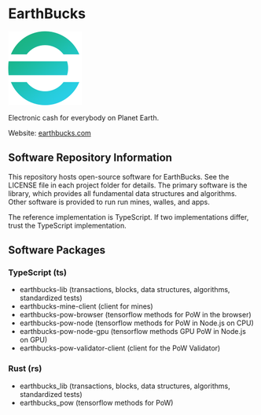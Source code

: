 # EarthBucks

<img src="./earthbucks-e-2-300.png" width="150" height="150" alt="EarthBucks">

Electronic cash for everybody on Planet Earth.

Website: [earthbucks.com](https://earthbucks.com)

## Software Repository Information

This repository hosts open-source software for EarthBucks. See the LICENSE file
in each project folder for details. The primary software is the library, which
provides all fundamental data structures and algorithms. Other software is
provided to run run mines, walles, and apps.

The reference implementation is TypeScript. If two implementations differ, trust
the TypeScript implementation.

## Software Packages

### TypeScript (ts)

- earthbucks-lib (transactions, blocks, data structures, algorithms, standardized tests)
- earthbucks-mine-client (client for mines)
- earthbucks-pow-browser (tensorflow methods for PoW in the browser)
- earthbucks-pow-node (tensorflow methods for PoW in Node.js on CPU)
- earthbucks-pow-node-gpu (tensorflow methods GPU PoW in Node.js on GPU)
- earthbucks-pow-validator-client (client for the PoW Validator)

### Rust (rs)

- earthbucks_lib (transactions, blocks, data structures, algorithms, standardized tests)
- earthbucks_pow (tensorflow methods for PoW)